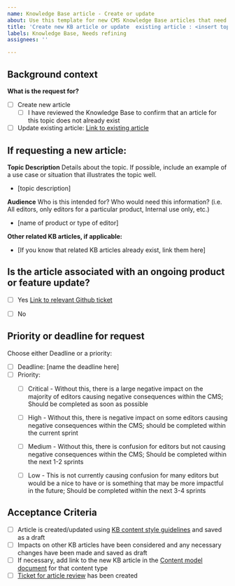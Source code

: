 ```yaml
---
name: Knowledge Base article - Create or update
about: Use this template for new CMS Knowledge Base articles that need to be written or for  updates to existing KB articles.
title: 'Create new KB article or update  existing article : <insert topic here>'
labels: Knowledge Base, Needs refining
assignees: ''

---
```


## Background context
**What is the request for?**
- [ ] Create new article
  - [ ] I have reviewed the Knowledge Base to confirm that an article for this topic does not already exist
- [ ] Update existing article: [Link to existing article](URL)

## If requesting a new article:
**Topic Description**
Details about the topic. If possible, include an example of a use case or situation that illustrates the topic well.
- [topic description]

**Audience**
Who is this intended for? Who would need this information? (i.e. All editors, only editors for a particular product, Internal use only, etc.)
- [name of product or type of editor]

**Other related KB articles, if applicable:**
- [If you know that related KB articles already exist, link them here]

## Is the article associated with an ongoing product or feature update?
- [ ] Yes [Link to relevant Github ticket](URL)
- [ ] No

  
## Priority or deadline for request
Choose either Deadline or a priority:

- [ ] Deadline: [name the deadline here]
- [ ] Priority:
  - [ ] Critical - Without this, there is a large negative impact on the majority of editors causing negative consequences within the CMS; Should be completed as soon as possible
  - [ ] High - Without this, there is negative impact on some editors causing negative consequences within the CMS; should be completed within the current sprint
  - [ ] Medium - Without this, there is confusion for editors but not causing negative consequences within the CMS; Should be completed within the next 1-2 sprints
  - [ ] Low - This is not currently causing confusion for many editors but would be a nice to have or is something that may be more impactful in the future; Should be completed within the next 3-4 sprints


## Acceptance Criteria
- [ ] Article is created/updated using [KB content style guidelines](https://va-gov.atlassian.net/wiki/spaces/VAGOV/pages/1771831299/Knowledge+Base+content+style) and saved as a draft
- [ ] Impacts on other KB articles have been considered and any necessary changes have been made and saved as draft
- [ ] If necessary, add link to the new KB article in the [Content model document](https://prod.cms.va.gov/admin/structure/cm_document) for that content type 
- [ ] [Ticket for article review](https://github.com/department-of-veterans-affairs/va.gov-cms/issues/new?assignees=&labels=Knowledge+Base%2C+Needs+refining&template=knowledge-base-article-review.md&title=Review+of+new+or+updated+KB+article+%3A+%3Cinsert+topic+here%3E) has been created

